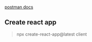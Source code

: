 [postman docs](https://documenter.getpostman.com/view/15544476/UVXdPysK)
## Create react app
> npx create-react-app@latest client